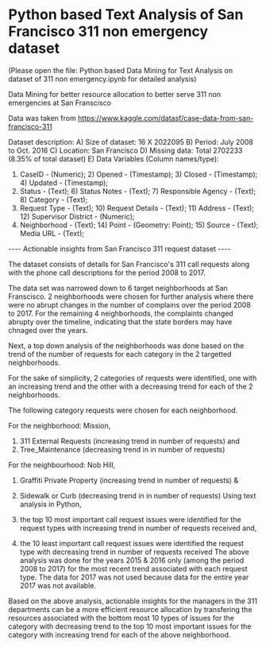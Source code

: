 # Python based Text Analysis of San Francisco 311 non emergency dataset

(Please open the file: Python based Data Mining for Text Analysis on dataset of 311 non emergency.ipynb for detailed analysis)

Data Mining for better resource allocation to better serve 311 non emergencies at San Franscisco

Data was taken from https://www.kaggle.com/datasf/case-data-from-san-francisco-311

Dataset description:
A) Size of dataset: 16 X 2022095
B) Period: July 2008 to Oct. 2016
C) Location: San Francisco
D) Missing data: Total 2702233 (8.35% of total dataset) 
E) Data Variables (Column names/type):
  1) CaseID - (Numeric);  2) Opened - (Timestamp);  3) Closed - (Timestamp);  4) Updated - (Timestamp); 
  5) Status - (Text);  6) Status Notes - (Text);  7) Responsible Agency - (Text);  8) Category - (Text); 
  9) Request Type - (Text);  10) Request Details - (Text);  11) Address - (Text);  12) Supervisor District - (Numeric); 
  13) Neighborhood - (Text);  14) Point - (Geometry: Point);  15) Source - (Text); Media URL - (Text);

---- Actionable insights from San Francisco 311 request dataset ----

The dataset consists of details for San Francisco's 311 call requests along with the phone call descriptions for the period 2008 to 2017.

The data set was narrowed down to 6 target neighborhoods at San Franscisco. 2 neighborhoods were chosen for further analysis where there were no abrupt changes in the number of complains over the period 2008 to 2017. For the remaining 4 neighborhoods, the complaints changed abrupty over the timeline, indicating that the state borders may have chnaged over the years.

Next, a top down analysis of the neighborhoods was done based on the trend of the number of requests for each category in the 2 targetted neighborhoods.

For the sake of simplicity, 2 categories of requests were identified, one with an increasing trend and the other with a decreasing trend for each of the 2 neighborhoods.

The following category requests were chosen for each neighborhood.

For the neighborhood: Mission,
1) 311 External Requests (increasing trend in number of requests) and
2) Tree_Maintenance (decreasing trend in in number of requests)

For the neighbourhood: Nob Hill,
1) Graffiti Private Property (increasing trend in number of requests) &
2) Sidewalk or Curb (decreasing trend in in number of requests)
Using text analysis in Python,

1) the top 10 most important call request issues were identified for the request types with increasing trend in number of requests received and,
2) the 10 least important call request issues were identified the request type with decreasing trend in number of requests received
The above analysis was done for the years 2015 & 2016 only (among the period 2008 to 2017) for the most recent trend associated with each request type. The data for 2017 was not used because data for the entire year 2017 was not available.

Based on the above analysis, actionable insights for the managers in the 311 departments can be a more efficient resource allocation by transfering the resources associated with the bottom most 10 types of issues for the category with decreasing trend to the top 10 most important issues for the category with increasing trend for each of the above neighborhood.
